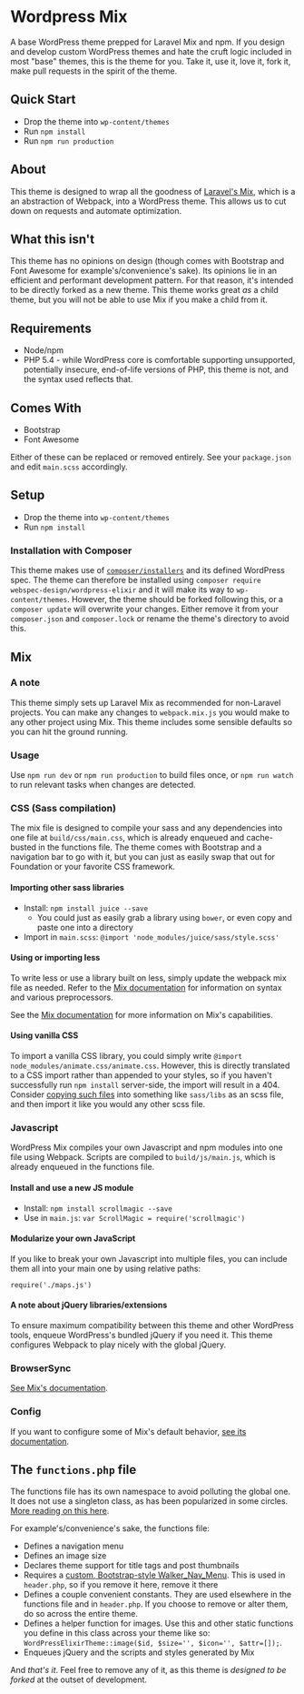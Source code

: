 Wordpress Mix
====================

A base WordPress theme prepped for Laravel Mix and npm. If you design and develop custom WordPress themes and hate the cruft logic included in most "base" themes, this is the theme for you. Take it, use it, love it, fork it, make pull requests in the spirit of the theme.

## Quick Start
- Drop the theme into `wp-content/themes`
- Run `npm install`
- Run `npm run production`

## About
This theme is designed to wrap all the goodness of [Laravel's Mix](https://laravel-mix.com/docs/4.0/installation), which is a an abstraction of Webpack, into a WordPress theme. This allows us to cut down on requests and automate optimization.

## What this isn't
This theme has no opinions on design (though comes with Bootstrap and Font Awesome for example's/convenience's sake). Its opinions lie in an efficient and performant development pattern. For that reason, it's intended to be directly forked as a new theme. This theme works great _as_ a child theme, but you will not be able to use Mix if you make a child from it.

## Requirements
- Node/npm
- PHP 5.4 - while WordPress core is comfortable supporting unsupported, potentially insecure, end-of-life versions of PHP, this theme is not, and the syntax used reflects that.

## Comes With
- Bootstrap
- Font Awesome

Either of these can be replaced or removed entirely. See your `package.json` and edit `main.scss` accordingly.

## Setup
- Drop the theme into `wp-content/themes`
- Run `npm install`

### Installation with Composer
This theme makes use of [`composer/installers`](https://github.com/composer/installers) and its defined WordPress spec. The theme can therefore be installed using `composer require webspec-design/wordpress-elixir` and it will make its way to `wp-content/themes`. However, the theme should be forked following this, or a `composer update` will overwrite your changes. Either remove it from your `composer.json` and `composer.lock` or rename the theme's directory to avoid this.

## Mix

### A note

This theme simply sets up Laravel Mix as recommended for non-Laravel projects. You can make any changes to `webpack.mix.js` you would make to any other project using Mix. This theme includes some sensible defaults so you can hit the ground running.

### Usage
Use `npm run dev` or `npm run production` to build files once, or `npm run watch` to run relevant tasks when changes are detected.

### CSS (Sass compilation)
The mix file is designed to compile your sass and any dependencies into one file at `build/css/main.css`, which is already enqueued and cache-busted in the functions file. The theme comes with Bootstrap and a navigation bar to go with it, but you can just as easily swap that out for Foundation or your favorite CSS framework.

#### Importing other sass libraries
- Install: `npm install juice --save`
  - You could just as easily grab a library using `bower`, or even copy and paste one into a directory
- Import in `main.scss`: `@import 'node_modules/juice/sass/style.scss'`

#### Using or importing less
To write less or use a library built on less, simply update the webpack mix file as needed. Refer to the [Mix documentation](https://laravel-mix.com/docs/4.0/css-preprocessors) for information on syntax and various preprocessors.

See the [Mix documentation](https://laravel-mix.com/docs/4.0/basic-example) for more information on Mix's capabilities.

#### Using vanilla CSS
To import a vanilla CSS library, you could simply write `@import node_modules/animate.css/animate.css`. However, this is directly translated to a CSS import rather than appended to your styles, so if you haven't successfully run `npm install` server-side, the import will result in a 404. Consider [copying such files](https://laravel-mix.com/docs/4.0/copying-files) into something like `sass/libs` as an scss file, and then import it like you would any other scss file.

### Javascript
WordPress Mix compiles your own Javascript and npm modules into one file using Webpack. Scripts are compiled to `build/js/main.js`, which is already enqueued in the functions file.

#### Install and use a new JS module
- Install: `npm install scrollmagic --save`
- Use in `main.js`: `var ScrollMagic = require('scrollmagic')`

#### Modularize your own JavaScript
If you like to break your own Javascript into multiple files, you can include them all into your main one by using relative paths:

`require('./maps.js')`

#### A note about jQuery libraries/extensions
To ensure maximum compatibility between this theme and other WordPress tools, enqueue WordPress's bundled jQuery if you need it. This theme configures Webpack to play nicely with the global jQuery.

### BrowserSync
[See Mix's documentation](https://laravel-mix.com/docs/4.0/browsersync).

### Config
If you want to configure some of Mix's default behavior, [see its documentation](https://laravel-mix.com/docs/4.0/browsersync).

## The `functions.php` file
The functions file has its own namespace to avoid polluting the global one. It does not use a singleton class, as has been popularized in some circles. [More reading on this here](https://stevegrunwell.com/blog/php-namespaces-wordpress/).

For example's/convenience's sake, the functions file:
  - Defines a navigation menu
  - Defines an image size
  - Declares theme support for title tags and post thumbnails
  - Requires a [custom, Bootstrap-style Walker_Nav_Menu](https://github.com/twittem/wp-bootstrap-navwalker). This is used in `header.php`, so if you remove it here, remove it there
  - Defines a couple convenient constants. They are used elsewhere in the functions file and in `header.php`. If you choose to remove or alter them, do so across the entire theme.
  - Defines a helper function for images. Use this and other static functions you define in this class across your theme like so: `WordPressElixirTheme::image($id, $size='', $icon='', $attr=[]);`.
  - Enqueues jQuery and the scripts and styles generated by Mix

And _that's it_. Feel free to remove any of it, as this theme is _designed to be forked_ at the outset of development.
